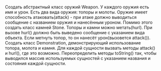 Создать абстрактный класс оружий Weapon. У каждого оружия есть имя и урон. Есть два вида оружия: топоры и молоты. Оружие имеет способность атаковать(attack) - при атаке должно выводиться сообщение с названием оружия и нанесённым уроном.
Помимо этого создать класс камней Stone.
Топоры и камни можно метать(hurl). При вызове hurl() должно быть выведено сообщение с указанием вида объекта. Если метнуть топор, то он нанесёт урон(вызовется attack()).
Создать класс Demonstration, демонстрирующий использование топора, молота и камня. Для каждой сущности вызвать методы attack() и hurl(), где это возможно.
Переопределить методы toString() так, чтобы выводился массив используемых сущностей с указанием названия и состояния каждой сущности.
